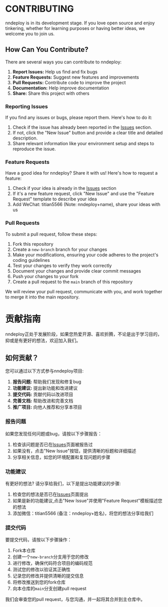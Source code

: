 # CONTRIBUTING

nndeploy is in its development stage. If you love open source and enjoy tinkering, whether for learning purposes or having better ideas, we welcome you to join us.

## How Can You Contribute?

There are several ways you can contribute to nndeploy:

1. **Report Issues:** Help us find and fix bugs
2. **Feature Requests:** Suggest new features and improvements  
3. **Pull Requests:** Contribute code to improve the project
4. **Documentation:** Help improve documentation
5. **Share:** Share this project with others

### Reporting Issues

If you find any issues or bugs, please report them. Here's how to do it:

1. Check if the issue has already been reported in the [Issues](https://github.com/nndeploy/nndeploy/issues) section.
2. If not, click the "New Issue" button and provide a clear title and detailed description.
3. Share relevant information like your environment setup and steps to reproduce the issue.

### Feature Requests

Have a good idea for nndeploy? Share it with us! Here's how to request a feature:

1. Check if your idea is already in the [Issues](https://github.com/nndeploy/nndeploy/issues) section
2. If it's a new feature request, click "New Issue" and use the "Feature Request" template to describe your idea
3. Add WeChat: titian5566 (Note: nndeploy+name), share your ideas with us

### Pull Requests

To submit a pull request, follow these steps:

1. Fork this repository
2. Create a `new-branch` branch for your changes
3. Make your modifications, ensuring your code adheres to the project's coding guidelines
4. Test your changes to verify they work correctly
5. Document your changes and provide clear commit messages
6. Push your changes to your fork
7. Create a pull request to the `main` branch of this repository

We will review your pull request, communicate with you, and work together to merge it into the main repository.

# 贡献指南

nndeploy正处于发展阶段，如果您热爱开源、喜欢折腾，不论是出于学习目的，抑或是有更好的想法，欢迎加入我们。

## 如何贡献？

您可以通过以下方式参与nndeploy项目:

1. **报告问题:** 帮助我们发现和修复bug
2. **功能建议:** 提出新功能和改进建议  
3. **提交代码:** 贡献代码以改进项目
4. **完善文档:** 帮助改进和完善文档
5. **推广项目:** 向他人推荐和分享本项目

### 报告问题

如果您发现任何问题或bug，请按以下步骤报告：

1. 检查该问题是否已在[Issues](https://github.com/nndeploy/nndeploy/issues)页面被报告过
2. 如果没有，点击"New Issue"按钮，提供清晰的标题和详细描述
3. 分享相关信息，如您的环境配置和复现问题的步骤

### 功能建议

有更好的想法? 请分享给我们，以下是提出功能建议的步骤:

1. 检查您的想法是否已在[Issues](https://github.com/nndeploy/nndeploy/issues)页面提出
2. 如果是新的功能建议,点击"New Issue"并使用"Feature Request"模板描述您的想法
3. 添加微信：titian5566 (备注：nndeploy+姓名)，将您的想法分享给我们

### 提交代码

要提交代码，请按以下步骤操作：

1. Fork本仓库
2. 创建一个`new-branch`分支用于您的修改
3. 进行修改，确保代码符合项目的编码规范
4. 测试您的修改以验证其正确性
5. 记录您的修改并提供清晰的提交信息
6. 将修改推送到您的fork仓库
7. 向本仓库的`main`分支创建pull request

我们会审查您的pull request，与您沟通，并一起将其合并到主仓库中。
